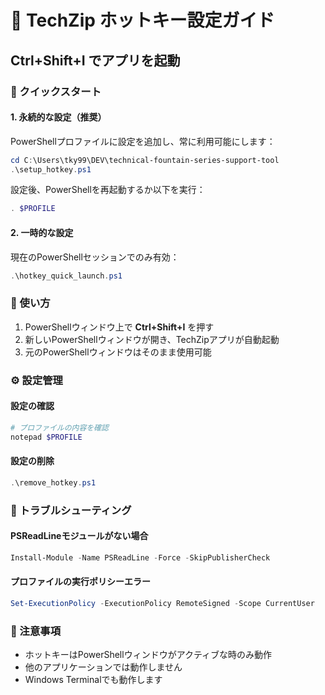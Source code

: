 # 🎯 TechZip ホットキー設定ガイド

## Ctrl+Shift+I でアプリを起動

### 🚀 クイックスタート

#### 1. 永続的な設定（推奨）
PowerShellプロファイルに設定を追加し、常に利用可能にします：

```powershell
cd C:\Users\tky99\DEV\technical-fountain-series-support-tool
.\setup_hotkey.ps1
```

設定後、PowerShellを再起動するか以下を実行：
```powershell
. $PROFILE
```

#### 2. 一時的な設定
現在のPowerShellセッションでのみ有効：

```powershell
.\hotkey_quick_launch.ps1
```

### 📝 使い方

1. PowerShellウィンドウ上で **Ctrl+Shift+I** を押す
2. 新しいPowerShellウィンドウが開き、TechZipアプリが自動起動
3. 元のPowerShellウィンドウはそのまま使用可能

### ⚙️ 設定管理

#### 設定の確認
```powershell
# プロファイルの内容を確認
notepad $PROFILE
```

#### 設定の削除
```powershell
.\remove_hotkey.ps1
```

### 🔧 トラブルシューティング

#### PSReadLineモジュールがない場合
```powershell
Install-Module -Name PSReadLine -Force -SkipPublisherCheck
```

#### プロファイルの実行ポリシーエラー
```powershell
Set-ExecutionPolicy -ExecutionPolicy RemoteSigned -Scope CurrentUser
```

### 📌 注意事項

- ホットキーはPowerShellウィンドウがアクティブな時のみ動作
- 他のアプリケーションでは動作しません
- Windows Terminalでも動作します